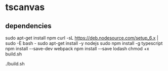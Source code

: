 # tscanvas


## dependencies

  sudo apt-get install npm
  curl -sL https://deb.nodesource.com/setup_6.x | sudo -E bash -
  sudo apt-get install -y nodejs
  sudo npm install -g typescript
  npm install --save-dev webpack
  npm install --save lodash
  chmod +x build.sh
  
  
  ./build.sh
